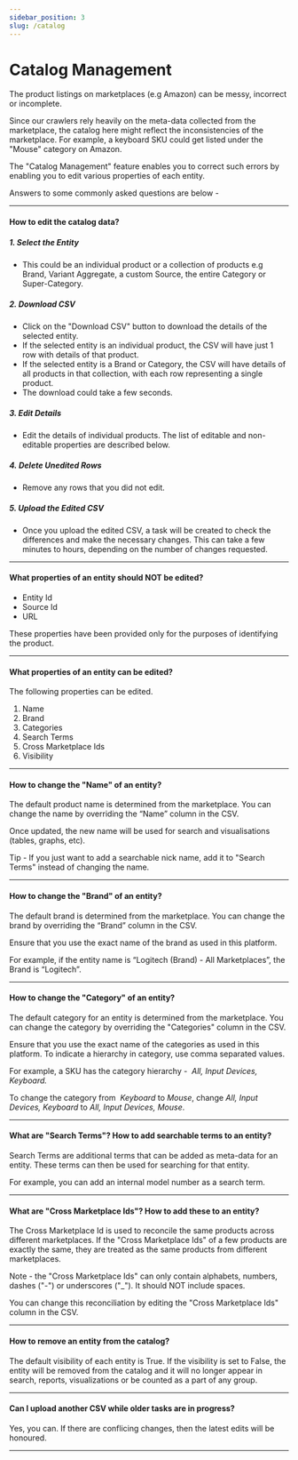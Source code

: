 ```yaml
---
sidebar_position: 3
slug: /catalog
---
```


# Catalog Management 
The product listings on marketplaces (e.g Amazon) can be messy, incorrect or incomplete.

Since our crawlers rely heavily on the meta-data collected from the marketplace, the catalog here might reflect the inconsistencies of the marketplace. For example, a keyboard SKU could get listed under the "Mouse" category on Amazon.

The "Catalog Management" feature enables you to correct such errors by enabling you to edit various properties of each entity.

Answers to some commonly asked questions are below -

* * *

#### How to edit the catalog data?

##### _1\. Select the Entity_

*   This could be an individual product or a collection of products e.g Brand, Variant Aggregate, a custom Source, the entire Category or Super-Category.

##### _2\. Download CSV_

*   Click on the "Download CSV" button to download the details of the selected entity.
*   If the selected entity is an individual product, the CSV will have just 1 row with details of that product.
*   If the selected entity is a Brand or Category, the CSV will have details of all products in that collection, with each row representing a single product.
*   The download could take a few seconds.

##### _3\. Edit Details_

*   Edit the details of individual products. The list of editable and non-editable properties are described below.

##### _4. Delete Unedited Rows_

*   Remove any rows that you did not edit.

##### _5\. Upload the Edited CSV_

*   Once you upload the edited CSV, a task will be created to check the differences and make the necessary changes. This can take a few minutes to hours, depending on the number of changes requested.

* * *

#### What properties of an entity should NOT be edited?

*   Entity Id
*   Source Id
*   URL

These properties have been provided only for the purposes of identifying the product.

* * *

#### What properties of an entity can be edited?

The following properties can be edited.

1.  Name
2.  Brand
3.  Categories
4.  Search Terms
5.  Cross Marketplace Ids
6.  Visibility

* * *

#### How to change the "Name" of an entity?

The default product name is determined from the marketplace. You can change the name by overriding the “Name” column in the CSV.

Once updated, the new name will be used for search and visualisations (tables, graphs, etc).

Tip - If you just want to add a searchable nick name, add it to "Search Terms" instead of changing the name.

* * *

#### How to change the "Brand" of an entity?

The default brand is determined from the marketplace. You can change the brand by overriding the “Brand” column in the CSV.

Ensure that you use the exact name of the brand as used in this platform.

For example, if the entity name is “Logitech (Brand) - All Marketplaces”, the Brand is “Logitech”.

* * *

#### How to change the "Category" of an entity?

The default category for an entity is determined from the marketplace. You can change the category by overriding the "Categories" column in the CSV.

Ensure that you use the exact name of the categories as used in this platform. To indicate a hierarchy in category, use comma separated values. 

For example, a SKU has the category hierarchy -  _All, Input Devices, Keyboard._

To change the category from  _Keyboard_ to _Mouse_, change _All, Input Devices, Keyboard_ to _All, Input Devices, Mouse_. 

* * *

#### What are "Search Terms"? How to add searchable terms to an entity?

Search Terms are additional terms that can be added as meta-data for an entity. These terms can then be used for searching for that entity.

For example, you can add an internal model number as a search term.

* * *

#### What are "Cross Marketplace Ids"? How to add these to an entity?

The Cross Marketplace Id is used to reconcile the same products across different marketplaces. If the "Cross Marketplace Ids" of a few products are exactly the same, they are treated as the same products from different marketplaces.

Note - the "Cross Marketplace Ids" can only contain alphabets, numbers, dashes ("-") or underscores ("\_"). It should NOT include spaces.

You can change this reconciliation by editing the "Cross Marketplace Ids" column in the CSV.

* * *

#### How to remove an entity from the catalog?

The default visibility of each entity is True. If the visibility is set to False, the entity will be removed from the catalog and it will no longer appear in search, reports, visualizations or be counted as a part of any group.

* * *

#### Can I upload another CSV while older tasks are in progress?

Yes, you can. If there are conflicing changes, then the latest edits will be honoured.

* * *
